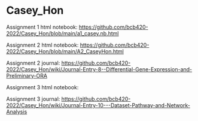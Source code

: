 # Casey_Hon
Assignment 1 html notebook: https://github.com/bcb420-2022/Casey_Hon/blob/main/a1_casey.nb.html

Assignment 2 html notebook: https://github.com/bcb420-2022/Casey_Hon/blob/main/A2_CaseyHon.html

Assignment 2 journal: https://github.com/bcb420-2022/Casey_Hon/wiki/Journal-Entry-8--Differential-Gene-Expression-and-Preliminary-ORA

Assignment 3 html notebook:

Assignment 3 journal: https://github.com/bcb420-2022/Casey_Hon/wiki/Journal-Entry-10---Dataset-Pathway-and-Network-Analysis
